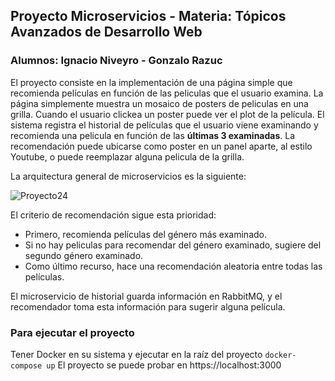 ## Proyecto Microservicios - Materia: Tópicos Avanzados de Desarrollo Web

### Alumnos: Ignacio Niveyro - Gonzalo Razuc

El proyecto consiste en la implementación de una página simple que recomienda películas en función de las peliculas que el usuario examina. La página simplemente muestra un mosaico de posters de peliculas en una grilla. Cuando el usuario clickea un poster puede ver el plot de la película. 
El sistema registra el historial de películas que el usuario viene examinando y recomienda una pelicula en función de las **últimas 3 examinadas**. La recomendación puede ubicarse como poster en un panel aparte, al estilo Youtube, o puede reemplazar alguna pelicula de la grilla. 

La arquitectura general de microservicios es la siguiente:

![Proyecto24](https://github.com/user-attachments/assets/85e96d79-80b4-4f4a-9a62-0370a7b6b36d)

El criterio de recomendación sigue esta prioridad:
 * Primero, recomienda películas del género más examinado.
 * Si no hay peliculas para recomendar del género examinado, sugiere del segundo género examinado.
 * Como último recurso, hace una recomendación aleatoria entre todas las películas.

El microservicio de historial guarda información en RabbitMQ, y el recomendador toma esta información para sugerir alguna película.

### Para ejecutar el proyecto

Tener Docker en su sistema y ejecutar en la raíz del proyecto ``` docker-compose up ```
El proyecto se puede probar en https://localhost:3000 
